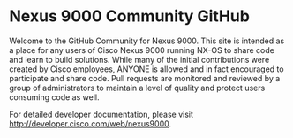 Nexus 9000 Community GitHub
=====================

Welcome to the GitHub Community for Nexus 9000.  This site is intended as a place for any users of Cisco Nexus 9000 running NX-OS to share code and learn to build solutions.  While many of the initial contributions were created by Cisco employees, ANYONE is allowed and in fact encouraged to participate and share code.  Pull requests are monitored and reviewed by a group of administrators to maintain a level of quality and protect users consuming code as well.    


For detailed developer documentation, please visit http://developer.cisco.com/web/nexus9000.

